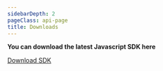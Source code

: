 ```yaml
---
sidebarDepth: 2
pageClass: api-page
title: Downloads
---
```


<div style="align-items: center;" class="buttons-holder content-center get-started__btn-holder">
  <p style="font-weight: bold;">
    You can download the latest Javascript SDK here
  </p>
  <a href="https://github.com/gsmainclusivetechlab/mmapi-javascript-sdk/archive/refs/tags/v1.0.0.zip" class="btn btn--accent" download>
    Download SDK
  </a>
</div>
